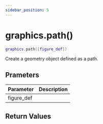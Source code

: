 ```yaml
---
sidebar_position: 5
---
```


# graphics.path()
```lua
graphics.path([figure_def])
```
Create a geometry object defined as a path.


## Prameters
|Parameter|Description|
|-|-|
|figure_def||


## Return Values
